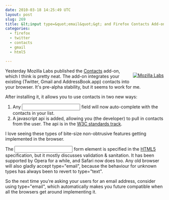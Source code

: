 ```yaml
---
date: 2010-03-18 14:25:49 UTC
layout: post
slug: 269
title: &lt;input type=&quot;email&quot;&gt; and Firefox Contacts Add-on
categories:
  - firefox
  - twitter
  - contacts
  - gmail
  - html5

---
```

<p style="float:right; padding=0 0 5px 5px"><a href="http://mozillalabs.com/blog/2010/03/contacts-in-the-browser/" ><img src="http://www.rooftopsolutions.nl/resources/images/posts/mozlabs_small.png" alt="Mozilla Labs" /></a></p>

<p>Yesterday Mozilla Labs published the <a href="http://mozillalabs.com/blog/2010/03/contacts-in-the-browser/" >Contacts</a> add-on, which I think is pretty neat. The add-on integrates your existing (Twitter, Gmail and AddressBook.app) contacts into your browser. It's pre-alpha stability, but it seems to work for me.</p> 

<p>After installing it, it allows you to use contacts in two new ways:</p>

<ol>
  <li>Any <input type="email" /> field will now auto-complete with the contacts in your list.</li>
  <li>A javascript api is added, allowing you (the developer) to pull in contacts from the user. The api is in the <a href="http://www.w3.org/TR/2010/WD-contacts-api-20100121/">W3C standards track</a>.</li>
</ol>

<p>I love seeing these types of bite-size non-obtrusive features getting implemented in the browser.</p>

<p>The <input type="email" /> form element is specified in the <a href="http://www.whatwg.org/specs/web-apps/current-work/multipage/states-of-the-type-attribute.html#e-mail-state">HTML5</a> specification, but it mostly discusses validation & sanitation. It has been supported by Opera for a while, and Safari now does too. Any old browser will also gladly accept type="email", because the behaviour for unknown types has always been to revert to type="text".</p>

<p>So the next time you're asking your users for an email address, consider using type="email", which automatically makes you future compatible when all the browsers get around implementing it.</p>